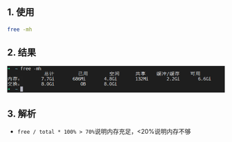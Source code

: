 ## 1. 使用
```sh
free -mh
```
## 2. 结果
![](https://raw.githubusercontent.com/TDoct/images/master/img/20191231220129.png)
## 3. 解析
- `free / total * 100% > 70%`说明内存充足，<20%说明内存不够
